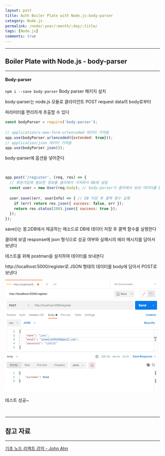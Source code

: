 ```yaml
---
layout: post
title: Auth Boiler Plate with Node.js-body-parser
category: Node.js
permalink: /node/:year/:month/:day/:title/
tags: [Node.js]
comments: true
---
```


---

## Boiler Plate with Node.js - body-parser

---

#### Body-parser

`npm i --save body-parser` Body parser 패키지 설치

body-parser는 node.js 모듈로 클라이언트 POST request data의 body로부터 

파라미터를 편리하게 추출할 수 있다

```javascript
const bodyParser = require('body-parser');

// application/x-www-form-urlencoded 데이터 가져옴
app.use(bodyParser.urlencoded({extended: true}));
// application/json 데이터 가져옴
app.use(bodyParser.json());
```

body-parser에 옵션을 넣어준다

<br>

```javascript
app.post('/register', (req, res) => {
  // 회원가입에 필요한 정보를 클라에서 가져와서 DB에 넣음
  const user = new User(req.body); // body-parser가 클라에서 보낸 데이터를 body에 담음
  
  user.save((err, userInfo) => { // DB 저장 후 콜백 함수 실행
  	if (err) return res.json({ success: false, err });
   	return res.status(200).json({ success: true });
  });
});
```

save()는 몽고DB에서 제공하는 메소드로 DB에 데이터 저장 후 콜백 함수를 실행한다

클라에 보낼 response에 json 형식으로 성공 여부와 실패시의 에러 메시지를 담아서 보낸다

테스트를 위해 postman을 설치하여 데이터를 보내본다

http://localhost:5000/register로 JSON 형태의 데이터를 body에 담아서 POST로 보낸다

![postman](/assets/post/node/2.PNG)

테스트 성공~

<br>

---

## 참고 자료

---

[기초 노드 리액트 강의 - John Ahn](https://www.youtube.com/watch?v=7sHWMkFOR7c&list=PL9a7QRYt5fqkZC9jc7jntD1WuAogjo_9T&index=2)